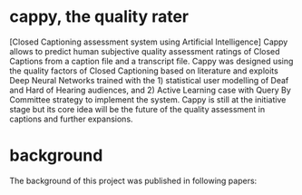 # cappy, the quality rater
[Closed Captioning assessment system using Artificial Intelligence]
Cappy allows to predict human subjective quality assessment ratings of Closed Captions from a caption file and a transcript file. 
Cappy was designed using the quality factors of Closed Captioning based on literature and exploits Deep Neural Networks trained with the 1) statistical user modelling of Deaf and Hard of Hearing audiences, and 2) Active Learning case with Query By Committee strategy to implement the system. Cappy is still at the initiative stage but its core idea will be the future of the quality assessment in captions and further expansions.

# background
The background of this project was published in following papers:

